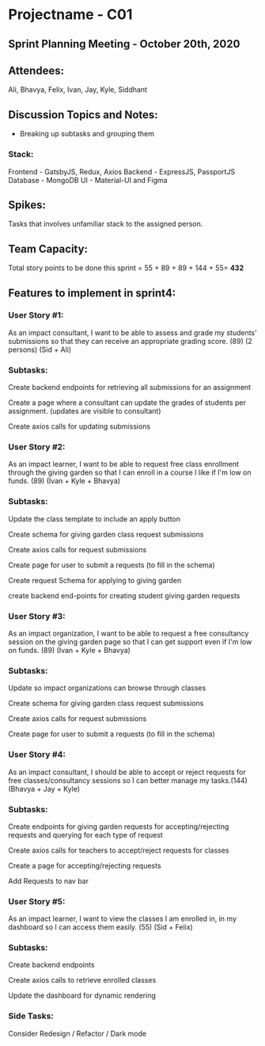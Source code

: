 # Projectname - C01

## Sprint Planning Meeting - October 20th, 2020

## Attendees:

Ali, Bhavya, Felix, Ivan, Jay, Kyle, Siddhant

## Discussion Topics and Notes:

- Breaking up subtasks and grouping them

### Stack​:

Frontend - GatsbyJS, Redux, Axios
Backend - ExpressJS, PassportJS
Database - MongoDB
UI - Material-UI and Figma


## Spikes:

Tasks that involves unfamiliar stack to the assigned person.

## Team Capacity:

Total story points to be done this sprint = 55 + 89 + 89 + 144 + 55= ​ **432**

## Features to implement in sprint4:

### User Story #1:

As an impact consultant, I want to be able to assess and grade my students’ submissions so that they can receive an appropriate grading score. (89) (2 persons) (Sid + Ali)

### Subtasks:

Create backend endpoints for retrieving all submissions for an assignment

Create a page where a consultant can update the grades of students per assignment. (updates are visible to consultant)

Create axios calls for updating submissions

### User Story #2:

As an impact learner, I want to be able to request free class enrollment through the giving garden so that I can enroll in a course I like if I'm low on funds. (89) (Ivan + Kyle + Bhavya)

### Subtasks:

Update the class template to include an apply button
	
Create schema for giving garden class request submissions

Create axios calls for request submissions

Create page for user to submit a requests (to fill in the schema)

Create request Schema for applying to giving garden

create backend end-points for creating student giving garden requests

### User Story #3:

As an impact organization, I want to be able to request a free consultancy session on the giving garden page so that I can get support even if I'm low on funds. (89) (Ivan + Kyle + Bhavya)

### Subtasks:

Update so impact organizations can browse through classes

Create schema for giving garden class request submissions

Create axios calls for request submissions

Create page for user to submit a requests (to fill in the schema)

### User Story #4:

As an impact consultant, I should be able to accept or reject requests for free classes/consultancy sessions so I can better manage my tasks.(144) (Bhavya + Jay + Kyle)

### Subtasks:

Create endpoints for giving garden requests for accepting/rejecting requests and querying for each type of request

Create axios calls for teachers to accept/reject requests for classes

Create a page for accepting/rejecting requests

Add Requests to nav bar

### User Story #5:

As an impact learner, I want to view the classes I am enrolled in, in my dashboard so I can access them easily. (55) (Sid + Felix)

### Subtasks:

Create backend endpoints

Create axios calls to retrieve enrolled classes

Update the dashboard for dynamic rendering

### Side Tasks:

Consider Redesign / Refactor / Dark mode
